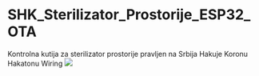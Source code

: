 # SHK_Sterilizator_Prostorije_ESP32_OTA
Kontrolna kutija za sterilizator prostorije pravljen na Srbija Hakuje Koronu Hakatonu
Wiring
![](images/Wiring_PNG)

